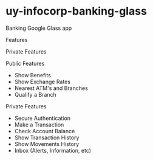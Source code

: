 uy-infocorp-banking-glass
=========================

Banking Google Glass app

Features

Private Features

Public Features
- Show Benefits
- Show Exchange Rates
- Nearest ATM's and Branches
- Qualify a Branch
 
Private Features
- Secure Authentication
- Make a Transaction
- Check Account Balance
- Show Transaction History
- Show Movements History
- Inbox (Alerts, Information, etc)
